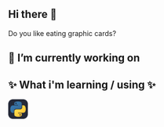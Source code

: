 ## Hi there 👋

Do you like eating graphic cards?

## 🔭 I’m currently working on

## ✨ What i'm learning / using ✨
<div>
  <img src="/icons/python.svg" width=40 title="py">
</ div>

<!--
**Bugxit/Bugxit** is a  _special_ ✨ repository because its `README.md` (this file) appears on your GitHub profile.

Here are some ideas to get you started:

-  ...
- 🌱 I’m currently learning ...
- 👯 I’m looking to collaborate on ...
- 🤔 I’m looking for help with ...
- 💬 Ask me about ...
- 📫 How to reach me: ...
- 😄 Pronouns: ...
- ⚡ Fun fact: ...
-->
